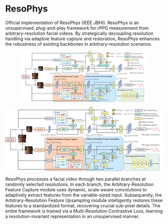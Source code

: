 # ResoPhys
Official implementation of ResoPhys (IEEE JBHI). ResoPhys is an unsupervised, plug-and-play framework for rPPG measurement from arbitrary-resolution facial videos. By strategically decoupling resolution handling via adaptive feature capture and restoration, ResoPhys enhances the robustness of existing backbones in arbitrary-resolution scenarios.

<p align = "center">
<img  src="https://github.com/HeZhongTian-xjtu/ResoPhys/blob/main/overview.png" width="400" />
</p>

![image](https://github.com/HeZhongTian-xjtu/ResoPhys/blob/main/overview.png)

ResoPhys processes a facial video through two parallel branches at randomly selected resolutions. In each branch, the Arbitrary-Resolution Feature Capture module uses dynamic, scale-aware convolutions to adaptively extract features from the variable-sized input. Subsequently, the Arbitrary-Resolution Feature Upsampling module intelligently restores these features to a standardized format, recovering crucial sub-pixel details. The entire framework is trained via a Multi-Resolution Contrastive Loss, learning a resolution-invariant representation in an unsupervised manner.
